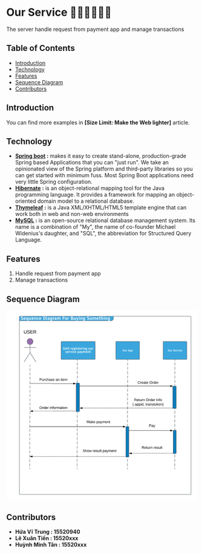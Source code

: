 # Our Service :steam_locomotive::train::train::train::train::train:

The server handle request from payment app and manage transactions

## Table of Contents

- [Introduction](#introduction)
- [Technology](#technology)
- [Features](#features)
- [Sequence Diagram](#sequence-diagram)
- [Contributors](#contributors)

## Introduction

You can find more examples in **[Size Limit: Make the Web lighter]** article.

## Technology

- __[Spring boot](http://spring.io/projects/spring-boot) :__ makes it easy to create stand-alone, production-grade Spring based Applications that you can "just run". We take an opinionated view of the Spring platform and third-party libraries so you can get started with minimum fuss. Most Spring Boot applications need very little Spring configuration.
- __[Hibernate](https://o7planning.org/vi/11665/huong-dan-spring-boot-hibernate-va-spring-transaction) :__  is an object-relational mapping tool for the Java programming language. It provides a framework for mapping an object-oriented domain model to a relational database.
- __[Thymeleaf](https://o7planning.org/vi/11545/huong-dan-spring-boot-va-thymeleaf) :__ is a Java XML/XHTML/HTML5 template engine that can work both in web and non-web environments
- __[MySQL](https://www.mysql.com/) :__ is an open-source relational database management system. Its name is a combination of "My", the name of co-founder Michael Widenius's daughter, and "SQL", the abbreviation for Structured Query Language.

## Features
1. Handle request from payment app
2. Manage transactions

## Sequence Diagram

![Image description](assests/Websequencediagram.png)

## Contributors

- **Hứa Vĩ Trung : 15520940**
- **Lê Xuân Tiến : 15520xxx**
- **Huỳnh Minh Tân : 15520xxx**

